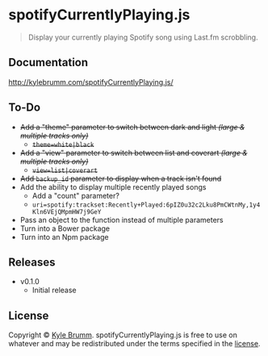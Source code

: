 # spotifyCurrentlyPlaying.js

> Display your currently playing Spotify song using Last.fm scrobbling.


## Documentation

http://kylebrumm.com/spotifyCurrentlyPlaying.js/


## To-Do

- ~~Add a "theme" parameter to switch between dark and light _(large & multiple tracks only)_~~
    - ~~`theme=white|black`~~
- ~~Add a "view" parameter to switch between list and coverart _(large & multiple tracks only)_~~
    - ~~`view=list|coverart`~~
- ~~Add `backup_id` parameter to display when a track isn't found~~
- Add the ability to display multiple recently played songs
    - Add a "count" parameter?
    - `uri=spotify:trackset:Recently+Played:6pIZ0u32c2Lku8PmCWtnMy,1y4Kln6VEjQMpmHW7j9GeY`
- Pass an object to the function instead of multiple parameters
- Turn into a Bower package
- Turn into an Npm package


## Releases

- v0.1.0
    - Initial release

## License

Copyright © [Kyle Brumm](http://kylebrumm.com). spotifyCurrentlyPlaying.js is free to use on whatever and may be redistributed under the terms specified in the [license](LICENSE.md).

